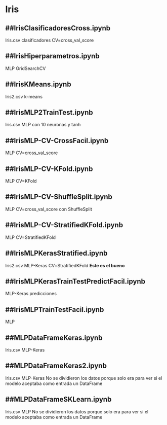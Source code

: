 # Iris
##IrisClasificadoresCross.ipynb
--------------------------------------------------
Iris.csv
clasificadores
CV=cross_val_score

##IrisHiperparametros.ipynb
--------------------------------------------------
MLP
GridSearchCV

##IrisKMeans.ipynb
--------------------------------------------------
Iris2.csv
k-means

##IrisMLP2TrainTest.ipynb
--------------------------------------------------
Iris.csv
MLP con 10 neuronas y tanh

##IrisMLP-CV-CrossFacil.ipynb
--------------------------------------------------
MLP
CV=cross_val_score

##IrisMLP-CV-KFold.ipynb
--------------------------------------------------
MLP
CV=KFold

##IrisMLP-CV-ShuffleSplit.ipynb
--------------------------------------------------
MLP
CV=cross_val_score con ShuffleSplit

##IrisMLP-CV-StratifiedKFold.ipynb
--------------------------------------------------
MLP
CV=StratifiedKFold

##IrisMLPKerasStratified.ipynb
--------------------------------------------------
Iris2.csv
MLP-Keras
CV=StratifiedKFold
**Este es el bueno**

##IrisMLPKerasTrainTestPredictFacil.ipynb
--------------------------------------------------
MLP-Keras
predicciones

##IrisMLPTrainTestFacil.ipynb
--------------------------------------------------
MLP

##MLPDataFrameKeras.ipynb
--------------------------------------------------
Iris.csv
MLP-Keras

##MLPDataFrameKeras2.ipynb
--------------------------------------------------
Iris.csv
MLP-Keras
No se dividieron los datos porque solo era para ver si el modelo aceptaba como entrada un DataFrame

##MLPDataFrameSKLearn.ipynb
--------------------------------------------------
Iris.csv
MLP
No se dividieron los datos porque solo era para ver si el modelo aceptaba como entrada un DataFrame